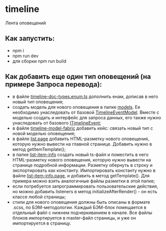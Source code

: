 # timeline
Лента оповещений

## Как запустить:
- npm i
- npm run dev
- для сборки npm run build

## Как добавить еще один тип оповещений (на примере Запроса перевода):
- в файле <a href="https://github.com/arseniyasokolov/timeline/blob/master/src/app/data/base/timeline-doc-types.enum.ts">timeline-doc-types.enum.ts</a> дополнить енам, дописав в него новый тип оповещения;
- создать модель для нового оповещения в папке <a href="https://github.com/arseniyasokolov/timeline/tree/master/src/app/data/models">models</a>. Ее необходимо унаследовать от базовой <a href="https://github.com/arseniyasokolov/timeline/blob/master/src/app/data/base/timeline-event.model.ts">TimelineEventModel</a>. Вместе с моделью создать и интерфейс для запроса данных, его также нужно унаследовать от базового <a href="https://github.com/arseniyasokolov/timeline/blob/master/src/app/data/base/timeline-event.model.ts">ITimelineEvent</a>;
- в файле <a href="https://github.com/arseniyasokolov/timeline/blob/master/src/app/data/base/timeline-model-fabric.ts">timeline-model-fabric</a> добавить кейс: связать новый тип c новой моделью оповещения;
- в файле <a href="https://github.com/arseniyasokolov/timeline/blob/master/src/app/pages/list/list.page.ts">list.page</a> добавить HTML-разметку нового оповещения, которую нужно вывести на главной странице. Добавить нужно в метод getItemTemplate();
- в папке <a href="https://github.com/arseniyasokolov/timeline/tree/master/src/app/pages/list-item-info">list-item-info</a> создать новый ts-файл и поместить в него HTML-разметку нового оповещения, которую нужно вывести на странице подробной информации. Разметку обернуть в строку и экспортировать как константу. Импортировать константу нужно в файле <a href="https://github.com/arseniyasokolov/timeline/blob/master/src/app/pages/list-item-info/list-item-info.page.ts">list-item-info.page</a>, и добавить в метод getTemplate(). Для примера можно взять аналогичные файлы разметки в этой папке;
- если потребуется запрограммировать пользовательские действия, но можно добавить listeners в метод initializeAfterRender() - он есть классе любой страницы;
- стили для нового оповещения должны быть описаны в формате .scss, по БЭМ-методологии. Каждый БЭМ-блок помещается в отдельный файл с нижнем подчеркиванием в начале. Все файлы блоков импортируется в master-файл страницы, и уже он импортируется в страницу.
